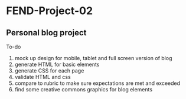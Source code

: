 # FEND-Project-02
## Personal blog project

To-do
1.  mock up design for mobile, tablet and full screen version of blog
2.  generate HTML for basic elements
3.  generate CSS for each page
4.  validate HTML and css
5.  compare to rubric to make sure expectations are met and exceeded 
6. find some creative commons graphics for blog elements
